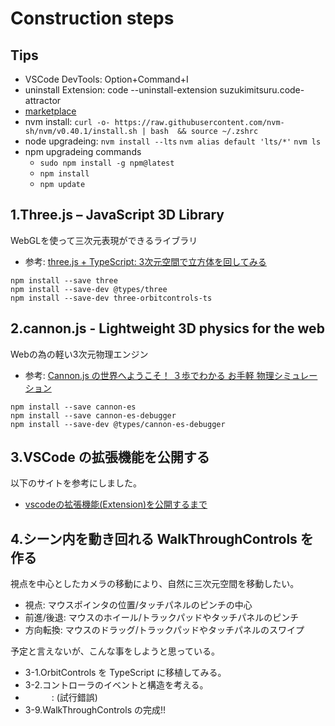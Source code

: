 # Construction steps

## Tips

- VSCode DevTools: Option+Command+I
- uninstall Extension: code --uninstall-extension suzukimitsuru.code-attractor
- [marketplace](https://marketplace.visualstudio.com/manage/publishers/suzukimitsrugunmajapan)
- nvm install: `curl -o- https://raw.githubusercontent.com/nvm-sh/nvm/v0.40.1/install.sh | bash  && source ~/.zshrc`
- node upgradeing: `nvm install --lts` `nvm alias default 'lts/*'` `nvm ls`
- npm upgradeing commands
  - `sudo npm install -g npm@latest`
  - `npm install`
  - `npm update`

## 1.Three.js – JavaScript 3D Library

WebGLを使って三次元表現ができるライブラリ

- 参考: [three.js + TypeScript: 3次元空間で立方体を回してみる](https://qiita.com/FumioNonaka/items/dab4b854a1e3b541594c)

``` shell
npm install --save three
npm install --save-dev @types/three
npm install --save-dev three-orbitcontrols-ts
```

## 2.cannon.js - Lightweight 3D physics for the web

Webの為の軽い3次元物理エンジン

- 参考: [Cannon.js の世界へようこそ！ ３歩でわかる お手軽 物理シミュレーション](https://qiita.com/dsudo/items/66f41ef514344afeec4e)

``` shell
npm install --save cannon-es
npm install --save cannon-es-debugger
npm install --save-dev @types/cannon-es-debugger
```

## 3.VSCode の拡張機能を公開する

以下のサイトを参考にしました。

- [vscodeの拡張機能(Extension)を公開するまで](https://qiita.com/tkts_knr/items/92a15a9fe7475418b333)

## 4.シーン内を動き回れる WalkThroughControls を作る

視点を中心としたカメラの移動により、自然に三次元空間を移動したい。

- 視点: マウスポインタの位置/タッチパネルのピンチの中心
- 前進/後退: マウスのホイール/トラックパッドやタッチパネルのピンチ
- 方向転換: マウスのドラッグ/トラックパッドやタッチパネルのスワイプ

予定と言えないが、こんな事をしようと思っている。

- 3-1.OrbitControls を TypeScript に移植してみる。
- 3-2.コントローラのイベントと構造を考える。
- 　　　: (試行錯誤)
- 3-9.WalkThroughControls の完成!!

